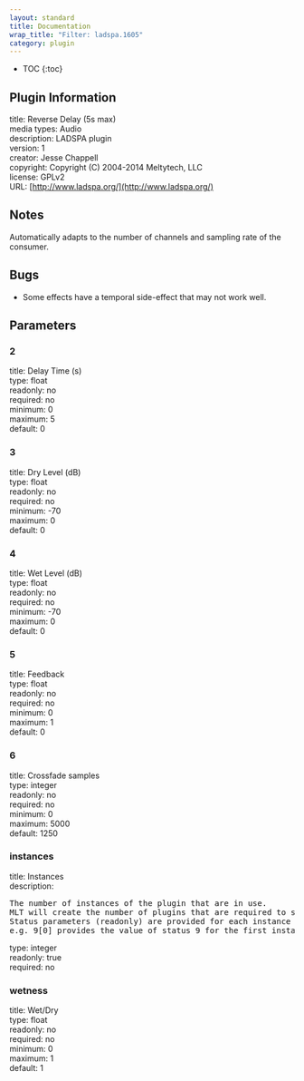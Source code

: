 ```yaml
---
layout: standard
title: Documentation
wrap_title: "Filter: ladspa.1605"
category: plugin
---
```

* TOC
{:toc}

## Plugin Information

title: Reverse Delay (5s max)  
media types:
Audio  
description: LADSPA plugin  
version: 1  
creator: Jesse Chappell <jesse at essej dot net>  
copyright: Copyright (C) 2004-2014 Meltytech, LLC  
license: GPLv2  
URL: [http://www.ladspa.org/](http://www.ladspa.org/)  

## Notes

Automatically adapts to the number of channels and sampling rate of the consumer.

## Bugs

* Some effects have a temporal side-effect that may not work well.


## Parameters

### 2

title: Delay Time (s)    
type: float  
readonly: no  
required: no  
minimum: 0  
maximum: 5  
default: 0  

### 3

title: Dry Level (dB)    
type: float  
readonly: no  
required: no  
minimum: -70  
maximum: 0  
default: 0  

### 4

title: Wet Level (dB)    
type: float  
readonly: no  
required: no  
minimum: -70  
maximum: 0  
default: 0  

### 5

title: Feedback    
type: float  
readonly: no  
required: no  
minimum: 0  
maximum: 1  
default: 0  

### 6

title: Crossfade samples    
type: integer  
readonly: no  
required: no  
minimum: 0  
maximum: 5000  
default: 1250  

### instances

title: Instances    
description:
<pre>
The number of instances of the plugin that are in use.
MLT will create the number of plugins that are required to support the number of audio channels.
Status parameters (readonly) are provided for each instance and are accessed by specifying the instance number after the identifier (starting at zero).
e.g. 9[0] provides the value of status 9 for the first instance.
</pre>
type: integer  
readonly: true  
required: no  

### wetness

title: Wet/Dry    
type: float  
readonly: no  
required: no  
minimum: 0  
maximum: 1  
default: 1  

